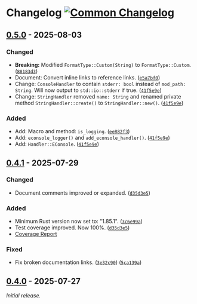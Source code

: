 <!-- markdownlint-disable-file MD024 MD042 -->

# Changelog [![Common Changelog](https://common-changelog.org/badge.svg)][cc]

## [0.5.0] - 2025-08-03

### Changed

- **Breaking:** Modified `FormatType::Custom(String)` to `FormatType::Custom`. ([`88183d3`])
- Document: Convert inline links to reference links. ([`e5a7bf0`])
- Change: `ConsoleHandler` to contain `stderr: bool` instead of `mod_path: String`. Will now output to `std::io::stderr` if true. ([`41f5e9e`])
- Change: `StringHandler` removed `name: String` and renamed private method `StringHandler::create()` to `StringHandler::new()`. ([`41f5e9e`])

### Added

- Add: Macro and method: `is_logging`. ([`ee882f3`])
- Add: `econsole_logger()` and `add_econsole_handler()`. ([`41f5e9e`])
- Add: `Handler::EConsole`. ([`41f5e9e`])

## [0.4.1] - 2025-07-29

### Changed

- Document comments improved or expanded. ([`d35d3e5`])

### Added

- Minimum Rust version now set to: "1.85.1". ([`3c6e99a`])
- Test coverage improved. Now 100%. ([`d35d3e5`])
- [Coverage Report]

### Fixed

- Fix broken documentation links. ([`3e32c90`]) ([`5ca139a`])

## [0.4.0] - 2025-07-27

_Initial release._

[0.5.0]: https://github.com/bewillcott/flogging/releases/tag/v0.5.0
[`41f5e9e`]: https://github.com/bewillcott/flogging/commit/41f5e9e047e8cb3fea6cb664f84f9d0f621c89de
[`e5a7bf0`]: https://github.com/bewillcott/flogging/commit/e5a7bf0027c386ad229ea74cfcc3483274e51580
[`88183d3`]: https://github.com/bewillcott/flogging/commit/88183d392edda04b7f7f6bc24165c481991818ef
[`ee882f3`]: https://github.com/bewillcott/flogging/commit/ee882f370a8eb87ef6e152194c869c42a15c19a1
[0.4.1]: https://github.com/bewillcott/flogging/releases/tag/v0.4.1
[`d35d3e5`]: https://github.com/bewillcott/flogging/commit/d35d3e5e8eb0a443b8b71a1f94ba9ea0faca0775
[`5ca139a`]: https://github.com/bewillcott/flogging/commit/5ca139a11ef961f9b48181b76a142eb703e8b34b
[`3e32c90`]: https://github.com/bewillcott/flogging/commit/3e32c9095ecef4994ecb0dd44268d5025010c0cf
[`3c6e99a`]: https://github.com/bewillcott/flogging/commit/3c6e99ae0e38ac5f63540f47176df9fb6667d524
[0.4.0]: https://github.com/bewillcott/flogging/releases/tag/v-0.4.0
[cc]: https://common-changelog.org
[Coverage Report]: https://bewillcott.github.io/flogging/
